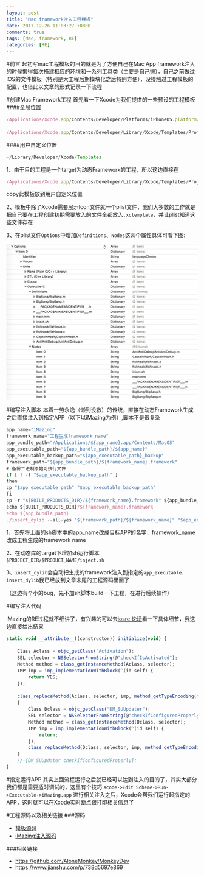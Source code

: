 ```yaml
---
layout: post
title: "Mac framework注入工程模板"
date: 2017-12-26 11:03:27 +0800
comments: true
tags: [Mac, framework, RE]
categories: [RE]
---
```


#前言
起初写mac工程模板的目的就是为了方便自己在Mac App framework注入的时候懒得每次搭建相应的环境和一系列工具类（主要是自己懒），自己之前做过IOS的文件模板（特别是大工程后期模块化之后特别方便），没接触过工程模板的配置，也借此以文章的形式记录一下流程
<!--more-->

#创建Mac Framework工程
首先看一下Xcode为我们提供的一些预设的工程模板
####全局位置

```javascript
/Applications/Xcode.app/Contents/Developer/Platforms/iPhoneOS.platform/Developer/Library/Xcode/Templates/Project Templates/ 

/Applications/Xcode.app/Contents/Developer/Library/Xcode/Templates/Project Templates
```
####用户自定义位置

``` java
~/Library/Developer/Xcode/Templates 
```

1、由于目的工程是一个target为动态Framework的工程，所以这边直接在

```javascript
/Applications/Xcode.app/Contents/Developer/Library/Xcode/Templates/Project Templates/Mac/Framework & Library/Cocoa Framework.xctemplate
```
copy此模板放到用户自定义位置

2、模板中除了Xcode需要展示Icon文件就一个plist文件，我们大多数的工作就是把自己要在工程创建初期需要放入的文件全都放入```.xctemplate```，并让plist知道这些文件存在

3、在plist文件```Options```中增加```Definitions```、```Nodes```这两个属性具体可看下图:

![上图为plist文件数据](/images/2017-12-26/node_plist.jpeg)

#编写注入脚本
本着一劳永逸（懒到没救）的传统，直接在动态Framework生成之后直接注入到指定APP（以下以iMazing为例）,脚本不是很复杂

```javascript
app_name="iMazing"
framework_name="工程生成framework name"
app_bundle_path="/Applications/${app_name}.app/Contents/MacOS"
app_executable_path="${app_bundle_path}/${app_name}"
app_executable_backup_path="${app_executable_path}_backup"
framework_path="${app_bundle_path}/${framework_name}.framework"
# 备份二进制原始可执行文件
if [ ! -f "$app_executable_backup_path" ]
then
cp "$app_executable_path" "$app_executable_backup_path"
fi
cp -r "${BUILT_PRODUCTS_DIR}/${framework_name}.framework" ${app_bundle_path}
echo ${BUILT_PRODUCTS_DIR}/${framework_name}.framework
echo ${app_bundle_path}
./insert_dylib --all-yes "${framework_path}/${framework_name}" "$app_executable_backup_path" "$app_executable_path"
```
1、首先将上面的sh脚本中的app_name改成目标APP的名字，framework_name改成工程生成的framework name

2、在动态库的target下增加sh运行脚本 ```$PROJECT_DIR/$PRODUCT_NAME/inject.sh```

3、```insert_dylib```会自动把生成的framework注入到指定的```app_executable```. ```insert_dylib```我已经放到文章末尾的工程源码里面了

（这边有个小的bug，先不加sh脚本build一下工程，在进行后续操作）


#编写注入代码

iMazing的RE过程就不细讲了，有兴趣的可以去[iosre 论坛](http://bbs.iosre.com/t/mac-imazing/10380)看一下具体细节，我这边直接给出结果

```javascript
static void __attribute__((constructor)) initialize(void) {

    Class Aclass = objc_getClass("Activation");
    SEL selector = NSSelectorFromString(@"checkIfIsActivated");
    Method method = class_getInstanceMethod(Aclass, selector);
    IMP imp = imp_implementationWithBlock(^(id self) {
        return YES;
    });
    
    class_replaceMethod(Aclass, selector, imp, method_getTypeEncoding(method));
    {
        Class Dclass = objc_getClass("DM_SUUpdater");
        SEL selector = NSSelectorFromString(@"checkIfConfiguredProperly");
        Method method = class_getInstanceMethod(Dclass, selector);
        IMP imp = imp_implementationWithBlock(^(id self) {
            return;
        });
        class_replaceMethod(Dclass, selector, imp, method_getTypeEncoding(method));
    }
    //-[DM_SUUpdater checkIfConfiguredProperly]:
}
```



#指定运行APP
其实上面流程运行之后就已经可以达到注入的目的了，其实大部分我们都是需要适时调试的，这里有个技巧
```Xcode->Edit Scheme->Run->Executable->iMazing.app```
进行相关注入之后，Xcode会帮我们运行起指定的APP，这时就可以在Xcode实时断点跟打印相关信息了

#工程源码以及相关链接
###源码
* [模板源码](https://github.com/huakucha/macframeworkinject)
* [iMazing注入源码](https://github.com/huakucha/macframeworkinject)

###相关链接
* https://github.com/AloneMonkey/MonkeyDev
* https://www.jianshu.com/p/738d5697e869
